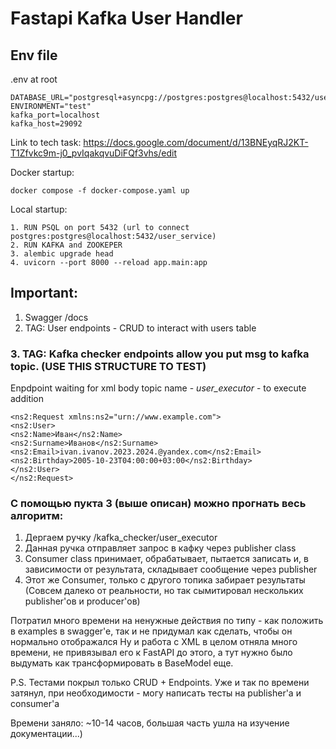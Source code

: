 # Fastapi Kafka User Handler

## Env file

.env at root

```dotenv
DATABASE_URL="postgresql+asyncpg://postgres:postgres@localhost:5432/user_service"
ENVIRONMENT="test"
kafka_port=localhost
kafka_host=29092
```

Link to tech task: https://docs.google.com/document/d/13BNEyqRJ2KT-T1Zfvkc9m-j0_pvIqakqvuDiFQf3vhs/edit

Docker startup:
```angular2html
docker compose -f docker-compose.yaml up
```


Local startup:
```
1. RUN PSQL on port 5432 (url to connect postgres:postgres@localhost:5432/user_service)
2. RUN KAFKA and ZOOKEPER
3. alembic upgrade head
4. uvicorn --port 8000 --reload app.main:app
```


## Important:

1. Swagger /docs
2. TAG: User endpoints - CRUD to interact with users table
### 3. TAG: Kafka checker endpoints allow you put msg to kafka topic. (USE THIS STRUCTURE TO TEST)
Enpdpoint waiting for xml body
topic name - *user_executor* - to execute addition
```angular2html
<ns2:Request xmlns:ns2="urn://www.example.com">
<ns2:User>
<ns2:Name>Иван</ns2:Name>
<ns2:Surname>Иванов</ns2:Surname>
<ns2:Email>ivan.ivanov.2023.2024.@yandex.com</ns2:Email>
<ns2:Birthday>2005-10-23T04:00:00+03:00</ns2:Birthday>
</ns2:User>
</ns2:Request>
```

### С помощью пукта 3 (выше описан) можно прогнать весь алгоритм:
1. Дергаем ручку /kafka_checker/user_executor
2. Данная ручка отправляет запрос в кафку через publisher class
3. Consumer class принимает, обрабатывает, пытается записать и, в зависимости от результата, складывает сообщение через publisher
4. Этот же Consumer, только с другого топика забирает результаты (Совсем далеко от реальности, но так сымитировал нескольких publisher'ов и producer'ов)

Потратил много времени на ненужные действия по типу - как положить в examples в swagger'e, так и не придумал как сделать, чтобы он нормально отображался
Ну и работа с XML в целом отняла много времени, не привязывал его к FastAPI до этого, а тут нужно было выдумать как трансформировать в BaseModel еще.

P.S. Тестами покрыл только CRUD + Endpoints. Уже и так по времени затянул, при необходимости - могу написать тесты на publisher'a и consumer'a

Времени заняло: ~10-14 часов, большая часть ушла на изучение документации...)